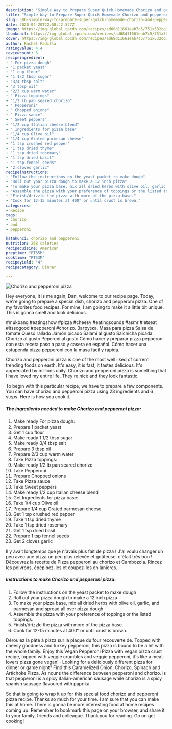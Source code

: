 ```yaml
---
description: "Simple Way to Prepare Super Quick Homemade Chorizo and pepperoni pizza"
title: "Simple Way to Prepare Super Quick Homemade Chorizo and pepperoni pizza"
slug: 586-simple-way-to-prepare-super-quick-homemade-chorizo-and-pepperoni-pizza
date: 2020-04-20T22:58:42.527Z
image: https://img-global.cpcdn.com/recipes/ad68d11661eab7c5/751x532cq70/chorizo-and-pepperoni-pizza-recipe-main-photo.jpg
thumbnail: https://img-global.cpcdn.com/recipes/ad68d11661eab7c5/751x532cq70/chorizo-and-pepperoni-pizza-recipe-main-photo.jpg
cover: https://img-global.cpcdn.com/recipes/ad68d11661eab7c5/751x532cq70/chorizo-and-pepperoni-pizza-recipe-main-photo.jpg
author: Rachel Padilla
ratingvalue: 4.4
reviewcount: 6
recipeingredient:
- " For pizza dough"
- "1 packet yeast"
- "1 cup flour"
- "1 1/2 tbsp sugar"
- "3/4 tbsp salt"
- "3 tbsp oil"
- "2/3 cup warm water"
- " Pizza toppings"
- "1/2 lb pan seared chorizo"
- " Pepperoni"
- " Chopped onions"
- " Pizza sauce"
- " Sweet peppers"
- "1/2 cup Italian cheese blend"
- " Ingredients for pizza base"
- "1/4 cup Olive oil"
- "1/4 cup Grated parmesan cheese"
- "1 tsp crushed red pepper"
- "1 tsp dried thyme"
- "1 tsp dried rosemary"
- "1 tsp dried basil"
- "1 tsp fennel seeds"
- "2 cloves garlic"
recipeinstructions:
- "Follow the instructions on the yeast packet to make dough"
- "Roll out your pizza dough to make a 12 inch pizza"
- "To make your pizza base, mix all dried herbs with olive oil, garlic, and parmesan and spread all over pizza dough"
- "Assemble the pizza with your preference of toppings or the listed toppings."
- "Finish/drizzle the pizza with more of the pizza base."
- "Cook for 12-15 minutes at 400° or until crust is brown."
categories:
- Recipe
tags:
- chorizo
- and
- pepperoni

katakunci: chorizo and pepperoni 
nutrition: 268 calories
recipecuisine: American
preptime: "PT35M"
cooktime: "PT53M"
recipeyield: "4"
recipecategory: Dinner

---
```



![Chorizo and pepperoni pizza](https://img-global.cpcdn.com/recipes/ad68d11661eab7c5/751x532cq70/chorizo-and-pepperoni-pizza-recipe-main-photo.jpg)

Hey everyone, it is me again, Dan, welcome to our recipe page. Today, we're going to prepare a special dish, chorizo and pepperoni pizza. One of my favorites food recipes. For mine, I am going to make it a little bit unique. This is gonna smell and look delicious.

#mukbang #eatingshow #pizza #cheesy #eatingsounds #asmr #letseat #itssogood #pepperoni #chorizo. Загрузка. Masa para pizza Salsa de tomate Queso rallado Jamón picado Salami al gusto Salchicha picada Chorizo al gusto Peperoni al gusto Cómo hacer y preparar pizza pepperoni con esta receta paso a paso y casera en español. Cómo hacer una estupenda pizza pepperoni con la masa fácil y rápida.

Chorizo and pepperoni pizza is one of the most well liked of current trending foods on earth. It's easy, it is fast, it tastes delicious. It's appreciated by millions daily. Chorizo and pepperoni pizza is something that I have loved my entire life. They're nice and they look fantastic.


To begin with this particular recipe, we have to prepare a few components. You can have chorizo and pepperoni pizza using 23 ingredients and 6 steps. Here is how you cook it.

<!--inarticleads1-->

##### The ingredients needed to make Chorizo and pepperoni pizza:

1. Make ready  For pizza dough:
1. Prepare 1 packet yeast
1. Get 1 cup flour
1. Make ready 1 1/2 tbsp sugar
1. Make ready 3/4 tbsp salt
1. Prepare 3 tbsp oil
1. Prepare 2/3 cup warm water
1. Take  Pizza toppings:
1. Make ready 1/2 lb pan seared chorizo
1. Take  Pepperoni
1. Prepare  Chopped onions
1. Take  Pizza sauce
1. Take  Sweet peppers
1. Make ready 1/2 cup Italian cheese blend
1. Get  Ingredients for pizza base:
1. Take 1/4 cup Olive oil
1. Prepare 1/4 cup Grated parmesan cheese
1. Get 1 tsp crushed red pepper
1. Take 1 tsp dried thyme
1. Take 1 tsp dried rosemary
1. Get 1 tsp dried basil
1. Prepare 1 tsp fennel seeds
1. Get 2 cloves garlic


Il y avait longtemps que je n&#39;avais plus fait de pizza ! J&#39;ai voulu changer un peu avec une pizza un peu plus relevée et goûteuse. c&#39;était très bon ! Découvrez la recette de Pizza pepperoni au chorizo et Cambozola. Rincez les poivrons, épépinez-les et coupez-les en lanières. 

<!--inarticleads2-->

##### Instructions to make Chorizo and pepperoni pizza:

1. Follow the instructions on the yeast packet to make dough
1. Roll out your pizza dough to make a 12 inch pizza
1. To make your pizza base, mix all dried herbs with olive oil, garlic, and parmesan and spread all over pizza dough
1. Assemble the pizza with your preference of toppings or the listed toppings.
1. Finish/drizzle the pizza with more of the pizza base.
1. Cook for 12-15 minutes at 400° or until crust is brown.


Déroulez la pâte à pizza sur la plaque du four recouverte de. Topped with cheesy goodness and turkey pepperoni, this pizza is bound to be a hit with the whole family. Enjoy this Vegan Pepperoni Pizza with vegan pizza crust recipe, topped with veggie crumbles and veggie pepperoni, it&#39;s like a meat-lovers pizza gone vegan! · Looking for a deliciously different pizza for dinner or game night? Find this Caramelized Onion, Chorizo, Spinach and Artichoke Pizza. As nouns the difference between pepperoni and chorizo. is that pepperoni is a spicy italian-american sausage while chorizo is a spicy spanish sausage flavoured with paprika. 

So that is going to wrap it up for this special food chorizo and pepperoni pizza recipe. Thanks so much for your time. I am sure that you can make this at home. There is gonna be more interesting food at home recipes coming up. Remember to bookmark this page on your browser, and share it to your family, friends and colleague. Thank you for reading. Go on get cooking!
